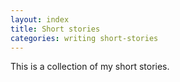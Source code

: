 ```yaml
---
layout: index
title: Short stories
categories: writing short-stories
---
```


This is a collection of my short stories.